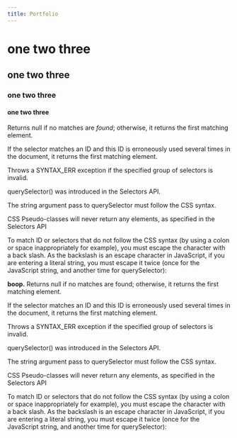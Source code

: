 ```yaml
---
title: Portfolio
---
```



# one two three

## one two three

### one two three

#### one two three

Returns null if no matches are _found_; otherwise, it returns the first matching element.

If the selector matches an ID and this ID is erroneously used several times in the document, it returns the first matching element.

Throws a SYNTAX_ERR exception if the specified group of selectors is invalid.

querySelector() was introduced in the Selectors API.

The string argument pass to querySelector must follow the CSS syntax.

CSS Pseudo-classes will never return any elements, as specified in the Selectors API

To match ID or selectors that do not follow the CSS syntax (by using a colon or space inappropriately for example), you must escape the character with a back slash. As the backslash is an escape character in JavaScript, if you are entering a literal string, you must escape it twice (once for the JavaScript string, and another time for querySelector):

**boop.**
Returns null if no matches are found; otherwise, it returns the first matching element.

If the selector matches an ID and this ID is erroneously used several times in the document, it returns the first matching element.

Throws a SYNTAX_ERR exception if the specified group of selectors is invalid.

querySelector() was introduced in the Selectors API.

The string argument pass to querySelector must follow the CSS syntax.

CSS Pseudo-classes will never return any elements, as specified in the Selectors API

To match ID or selectors that do not follow the CSS syntax (by using a colon or space inappropriately for example), you must escape the character with a back slash. As the backslash is an escape character in JavaScript, if you are entering a literal string, you must escape it twice (once for the JavaScript string, and another time for querySelector):

